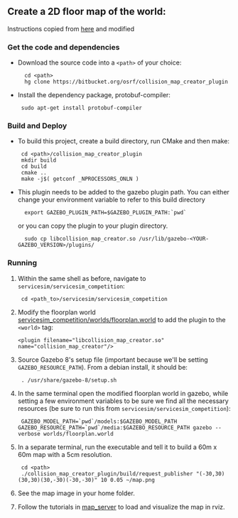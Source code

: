 ## Create a 2D floor map of the world: ##

Instructions copied from [here](http://gazebosim.org/tutorials?tut=custom_messages#BuildandDeploy) and modified

### Get the code and dependencies ###

* Download the source code into a `<path>` of your choice:

        cd <path>
        hg clone https://bitbucket.org/osrf/collision_map_creator_plugin


*  Install the dependency package, protobuf-compiler: 

        sudo apt-get install protobuf-compiler

### Build and Deploy ###

*  To build this project, create a build directory, run CMake and then make:

        cd <path>/collision_map_creator_plugin
        mkdir build
        cd build
        cmake ..
        make -j$( getconf _NPROCESSORS_ONLN )

* This plugin needs to be added to the gazebo plugin path. You can either change your environment variable to refer to this build directory 

        export GAZEBO_PLUGIN_PATH=$GAZEBO_PLUGIN_PATH:`pwd`

    or you can copy the plugin to your plugin directory.

        sudo cp libcollision_map_creator.so /usr/lib/gazebo-<YOUR-GAZEBO_VERSION>/plugins/

### Running ###

1. Within the same shell as before, navigate to `servicesim/servicesim_competition`:

        cd <path_to>/servicesim/servicesim_competition

1.  Modify the floorplan world [servicesim_competition/worlds/floorplan.world](https://bitbucket.org/osrf/servicesim/src/default/servicesim_competition/worlds/floorplan.world) to add the plugin to the `<world>` tag:

        <plugin filename="libcollision_map_creator.so" name="collision_map_creator"/>

1. Source Gazebo 8's setup file (important because we'll be setting `GAZEBO_RESOURCE_PATH`). From a debian install, it should be:

        . /usr/share/gazebo-8/setup.sh

1. In the same terminal open the modified floorplan world in gazebo, while setting a few environment variables to be sure we find all the necessary resources (be sure to run this from `servicesim/servicesim_competition`):


        GAZEBO_MODEL_PATH=`pwd`/models:$GAZEBO_MODEL_PATH GAZEBO_RESOURCE_PATH=`pwd`/media:$GAZEBO_RESOURCE_PATH gazebo --verbose worlds/floorplan.world

 
1. In a separate terminal, run the executable and tell it to build a 60m x 60m map with a 5cm resolution.

        cd <path>
        ./collision_map_creator_plugin/build/request_publisher "(-30,30)(30,30)(30,-30)(-30,-30)" 10 0.05 ~/map.png

1. See the map image in your home folder.

1. Follow the tutorials in [map_server](http://wiki.ros.org/map_server) to load and visualize the map in rviz.
